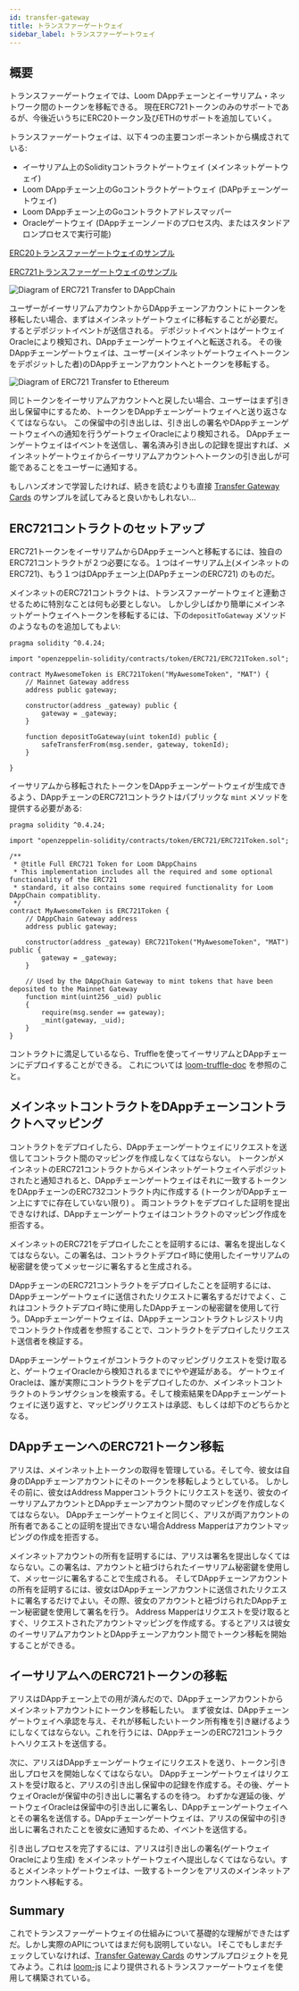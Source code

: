 ```yaml
---
id: transfer-gateway
title: トランスファーゲートウェイ
sidebar_label: トランスファーゲートウェイ
---
```

## 概要

トランスファーゲートウェイでは、Loom DAppチェーンとイーサリアム・ネットワーク間のトークンを移転できる。 現在ERC721トークンのみのサポートであるが、今後近いうちにERC20トークン及びETHのサポートを追加していく。

トランスファーゲートウェイは、以下４つの主要コンポーネントから構成されている:

- イーサリアム上のSolidityコントラクトゲートウェイ (メインネットゲートウェイ)
- Loom DAppチェーン上のGoコントラクトゲートウェイ (DAPpチェーンゲートウェイ)
- Loom DAppチェーン上のGoコントラクトアドレスマッパー
- Oracleゲートウェイ (DAppチェーンノードのプロセス内、またはスタンドアロンプロセスで実行可能)

[ERC20トランスファーゲートウェイのサンプル](https://github.com/loomnetwork/token-gateway-example)

[ERC721トランスファーゲートウェイのサンプル](https://github.com/loomnetwork/cards-gateway-example)

![Diagram of ERC721 Transfer to DAppChain](/developers/img/transfer-gateway-erc721-to-dappchain.png)

ユーザーがイーサリアムアカウントからDAppチェーンアカウントにトークンを移転したい場合、まずはメインネットゲートウェイに移転することが必要だ。 するとデポジットイベントが送信される。 デポジットイベントはゲートウェイOracleにより検知され、DAppチェーンゲートウェイへと転送される。 その後DAppチェーンゲートウェイは、ユーザー(メインネットゲートウェイへトークンをデポジットした者)のDAppチェーンアカウントへとトークンを移転する。

![Diagram of ERC721 Transfer to Ethereum](/developers/img/transfer-gateway-erc721-to-ethereum.png)

同じトークンをイーサリアムアカウントへと戻したい場合、ユーザーはまず引き出し保留中にするため、トークンをDAppチェーンゲートウェイへと送り返さなくてはならない。 この保留中の引き出しは、引き出しの署名やDAppチェーンゲートウェイへの通知を行うゲートウェイOracleにより検知される。 DAppチェーンゲートウェイはイベントを送信し、署名済み引き出しの記録を提出すれば、メインネットゲートウェイからイーサリアムアカウントへトークンの引き出しが可能であることをユーザーに通知する。

もしハンズオンで学習したければ、続きを読むよりも直接 [Transfer Gateway Cards](https://github.com/loomnetwork/cards-gateway-example) のサンプルを試してみると良いかもしれない...

## ERC721コントラクトのセットアップ

ERC721トークンをイーサリアムからDAppチェーンへと移転するには、独自のERC721コントラクトが２つ必要になる。１つはイーサリアム上(メインネットのERC721)、もう１つはDAppチェーン上(DAPpチェーンのERC721) のものだ。

メインネットのERC721コントラクトは、トランスファーゲートウェイと連動させるために特別なことは何も必要としない。 しかし少しばかり簡単にメインネットゲートウェイへトークンを移転するには、下の`depositToGateway` メソッドのようなものを追加してもよい:

```solidity
pragma solidity ^0.4.24;

import "openzeppelin-solidity/contracts/token/ERC721/ERC721Token.sol";

contract MyAwesomeToken is ERC721Token("MyAwesomeToken", "MAT") {
    // Mainnet Gateway address
    address public gateway;

    constructor(address _gateway) public {
        gateway = _gateway;
    }

    function depositToGateway(uint tokenId) public {
        safeTransferFrom(msg.sender, gateway, tokenId);
    }

}
```

イーサリアムから移転されたトークンをDAppチェーンゲートウェイが生成できるよう、DAppチェーンのERC721コントラクトはパブリックな `mint` メソッドを提供する必要がある:

```solidity
pragma solidity ^0.4.24;

import "openzeppelin-solidity/contracts/token/ERC721/ERC721Token.sol";

/**
 * @title Full ERC721 Token for Loom DAppChains
 * This implementation includes all the required and some optional functionality of the ERC721
 * standard, it also contains some required functionality for Loom DAppChain compatiblity.
 */
contract MyAwesomeToken is ERC721Token {
    // DAppChain Gateway address
    address public gateway;

    constructor(address _gateway) ERC721Token("MyAwesomeToken", "MAT") public {
        gateway = _gateway;
    }

    // Used by the DAppChain Gateway to mint tokens that have been deposited to the Mainnet Gateway
    function mint(uint256 _uid) public
    {
        require(msg.sender == gateway);
        _mint(gateway, _uid);
    }
}
```

コントラクトに満足しているなら、Truffleを使ってイーサリアムとDAppチェーンにデプロイすることができる。 これについては [loom-truffle-doc](web3js-loom-provider-truffle.html) を参照のこと。

## メインネットコントラクトをDAppチェーンコントラクトへマッピング

コントラクトをデプロイしたら、DAppチェーンゲートウェイにリクエストを送信してコントラクト間のマッピングを作成しなくてはならない。 トークンがメインネットのERC721コントラクトからメインネットゲートウェイへデポジットされたと通知されると、DAppチェーンゲートウェイはそれに一致するトークンをDAppチェーンのERC732コントラクト内に作成する (トークンがDAppチェーン上にすでに存在していない限り) 。 両コントラクトをデプロイした証明を提出できなければ、DAppチェーンゲートウェイはコントラクトのマッピング作成を拒否する。

メインネットのERC721をデプロイしたことを証明するには、署名を提出しなくてはならない。この署名は、コントラクトデプロイ時に使用したイーサリアムの秘密鍵を使ってメッセージに署名すると生成される。

DAppチェーンのERC721コントラクトをデプロイしたことを証明するには、DAppチェーンゲートウェイに送信されたリクエストに署名するだけでよく、これはコントラクトデプロイ時に使用したDAppチェーンの秘密鍵を使用して行う。DAppチェーンゲートウェイは、DAppチェーンコントラクトレジストリ内でコントラクト作成者を参照することで、コントラクトをデプロイしたリクエスト送信者を検証する。

DAppチェーンゲートウェイがコントラクトのマッピングリクエストを受け取ると、ゲートウェイOracleから検知されるまでにやや遅延がある。 ゲートウェイOracleは、誰が実際にコントラクトをデプロイしたのか、メインネットコントラクトのトランザクションを検索する。そして検索結果をDAppチェーンゲートウェイに送り返すと、マッピングリクエストは承認、もしくは却下のどちらかとなる。

## DAppチェーンへのERC721トークン移転

アリスは、メインネット上トークンの取得を管理している。そして今、彼女は自身のDAppチェーンアカウントにそのトークンを移転しようとしている。 しかしその前に、彼女はAddress Mapperコントラクトにリクエストを送り、彼女のイーサリアムアカウントとDAppチェーンアカウント間のマッピングを作成しなくてはならない。 DAppチェーンゲートウェイと同じく、アリスが両アカウントの所有者であることの証明を提出できない場合Address Mapperはアカウントマッピングの作成を拒否する。

メインネットアカウントの所有を証明するには、アリスは署名を提出しなくてはならない。この署名は、アカウントと紐づけられたイーサリアム秘密鍵を使用して、メッセージに署名することで生成される。 そしてDAppチェーンアカウントの所有を証明するには、彼女はDAppチェーンアカウントに送信されたリクエストに署名するだけでよい。その際、彼女のアカウントと紐づけられたDAppチェーン秘密鍵を使用して署名を行う。 Address Mapperはリクエストを受け取るとすぐ、リクエストされたアカウントマッピングを作成する。するとアリスは彼女のイーサリアムアカウントとDAppチェーンアカウント間でトークン移転を開始することができる。

## イーサリアムへのERC721トークンの移転

アリスはDAppチェーン上での用が済んだので、DAppチェーンアカウントからメインネットアカウントにトークンを移転したい。 まず彼女は、DAppチェーンゲートウェイへ承認を与え、それが移転したいトークン所有権を引き継げるようにしなくてはならない。これを行うには、DAppチェーンのERC721コントラクトへリクエストを送信する。

次に、アリスはDAppチェーンゲートウェイにリクエストを送り、トークン引き出しプロセスを開始しなくてはならない。 DAppチェーンゲートウェイはリクエストを受け取ると、アリスの引き出し保留中の記録を作成する。その後、ゲートウェイOracleが保留中の引き出しに署名するのを待つ。 わずかな遅延の後、ゲートウェイOracleは保留中の引き出しに署名し、DAppチェーンゲートウェイへとその署名を送信する。DAppチェーンゲートウェイは、アリスの保留中の引き出しに署名されたことを彼女に通知するため、イベントを送信する。

引き出しプロセスを完了するには、アリスは引き出しの署名(ゲートウェイOracleにより生成) をメインネットゲートウェイへ提出しなくてはならない。するとメインネットゲートウェイは、一致するトークンをアリスのメインネットアカウントへ移転する。

## Summary

これでトランスファーゲートウェイの仕組みについて基礎的な理解ができたはずだ。しかし実際のAPIについてはまだ何も説明していない。 Iそこでもしまだチェックしていなければ、[Transfer Gateway Cards](https://github.com/loomnetwork/cards-gateway-example) のサンプルプロジェクトを見てみよう。これは [loom-js](https://github.com/loomnetwork/loom-js) により提供されるトランスファーゲートウェイを使用して構築されている。